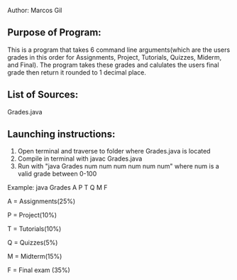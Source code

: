 Author: Marcos Gil

Purpose of Program: 
-------------------
This is a program that takes 6 command line arguments(which are the users grades in this order for Assignments, Project, Tutorials, Quizzes, Miderm, and Final). The program takes these grades and calulates the users final grade then return it rounded to 1 decimal place.

List of Sources:
----------------

Grades.java

Launching instructions:
-----------------------

1. Open terminal and traverse to folder where Grades.java is located
2. Compile in terminal with javac Grades.java
3. Run with "java Grades num num num num num num" where num is a valid grade between 0-100

Example:
java Grades A P T Q M F

A = Assignments(25%)

P = Project(10%)

T = Tutorials(10%)

Q = Quizzes(5%)

M = Midterm(15%)

F = Final exam (35%)
